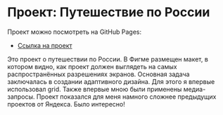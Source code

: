 # Проект: Путешествие по России

Проект можно посмотреть на GitHub Pages:

* [Сcылка на проект](https://artemyizmaylov.github.io/russian-travel/index.html)

Это проект о путешествии по России.
В Фигме размещен макет, в котором видно, как проект должен выглядеть на самых распространённых разрешениях экранов.
Основная задача заключалась в создании адаптивного дизайна. Для этого я впервые использовал grid. Также впервые мною были применены медиа-запросы. Проект показался для меня намного сложнее предыдущих проектов от Яндекса.
Было интересно!
